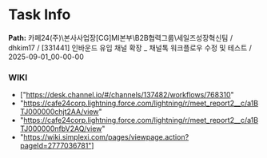 # Task Info

**Path:** 카페24(주)\본사사업장\[CG]MI본부\B2B협력그룹\세일즈성장혁신팀 / dhkim17 / [331441] 인바운드 유입 채널 확장 _ 채널톡 워크플로우 수정 및 테스트 / 2025-09-01_00-00-00

### WIKI
- ["https://desk.channel.io/#/channels/137482/workflows/768310"
- "https://cafe24corp.lightning.force.com/lightning/r/meet_report2__c/a1BTJ000000chjt2AA/view"
- "https://cafe24corp.lightning.force.com/lightning/r/meet_report2__c/a1BTJ000000nfbV2AQ/view"
- "https://wiki.simplexi.com/pages/viewpage.action?pageId=2777036781"]

